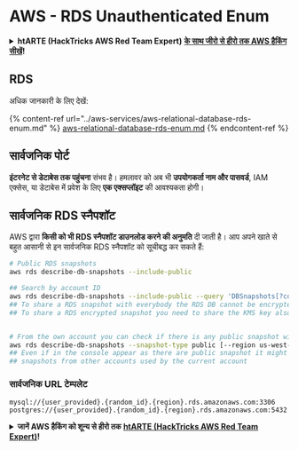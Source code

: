 # AWS - RDS Unauthenticated Enum

<details>

<summary><strong>htARTE (HackTricks AWS Red Team Expert)</strong> <a href="https://training.hacktricks.xyz/courses/arte"><strong>के साथ जीरो से हीरो तक AWS हैकिंग सीखें</strong></a><strong>!</strong></summary>

HackTricks का समर्थन करने के अन्य तरीके:

* अगर आप अपनी **कंपनी का विज्ञापन HackTricks में देखना चाहते हैं** या **HackTricks को PDF में डाउनलोड करना चाहते हैं** तो [**सब्सक्रिप्शन प्लान्स देखें**](https://github.com/sponsors/carlospolop)!
* [**आधिकारिक PEASS & HackTricks स्वैग**](https://peass.creator-spring.com) प्राप्त करें
* हमारे विशेष [**NFTs**](https://opensea.io/collection/the-peass-family) संग्रह [**The PEASS Family**](https://opensea.io/collection/the-peass-family) खोजें
* **शामिल हों** 💬 [**डिस्कॉर्ड समूह**](https://discord.gg/hRep4RUj7f) या [**टेलीग्राम समूह**](https://t.me/peass) या हमें **ट्विटर** 🐦 [**@hacktricks\_live**](https://twitter.com/hacktricks\_live)\*\* पर **फॉलो** करें।
* **हैकिंग ट्रिक्स साझा करें** हैकट्रिक्स और हैकट्रिक्स क्लाउड github रेपो में PR जमा करके।

</details>

## RDS

अधिक जानकारी के लिए देखें:

{% content-ref url="../aws-services/aws-relational-database-rds-enum.md" %}
[aws-relational-database-rds-enum.md](../aws-services/aws-relational-database-rds-enum.md)
{% endcontent-ref %}

## सार्वजनिक पोर्ट

**इंटरनेट से डेटाबेस तक पहुंचना** संभव है। हमलावर को अब भी **उपयोगकर्ता नाम और पासवर्ड**, IAM एक्सेस, या डेटाबेस में प्रवेश के लिए **एक एक्सप्लॉइट** की आवश्यकता होगी।

## सार्वजनिक RDS स्नैपशॉट

AWS द्वारा **किसी को भी RDS स्नैपशॉट डाउनलोड करने की अनुमति** दी जाती है। आप अपने खाते से बहुत आसानी से इन सार्वजनिक RDS स्नैपशॉट को सूचीबद्ध कर सकते हैं:

```bash
# Public RDS snapshots
aws rds describe-db-snapshots --include-public

## Search by account ID
aws rds describe-db-snapshots --include-public --query 'DBSnapshots[?contains(DBSnapshotIdentifier, `284546856933:`) == `true`]'
## To share a RDS snapshot with everybody the RDS DB cannot be encrypted (so the snapshot won't be encryted)
## To share a RDS encrypted snapshot you need to share the KMS key also with the account


# From the own account you can check if there is any public snapshot with:
aws rds describe-db-snapshots --snapshot-type public [--region us-west-2]
## Even if in the console appear as there are public snapshot it might be public
## snapshots from other accounts used by the current account
```

### सार्वजनिक URL टेम्पलेट

```
mysql://{user_provided}.{random_id}.{region}.rds.amazonaws.com:3306
postgres://{user_provided}.{random_id}.{region}.rds.amazonaws.com:5432
```

<details>

<summary><strong>जानें AWS हैकिंग को शून्य से हीरो तक</strong> <a href="https://training.hacktricks.xyz/courses/arte"><strong>htARTE (HackTricks AWS Red Team Expert)</strong></a><strong>!</strong></summary>

दूसरे तरीके HackTricks का समर्थन करने के लिए:

* अगर आप अपनी **कंपनी का विज्ञापन HackTricks में देखना चाहते हैं** या **HackTricks को PDF में डाउनलोड करना चाहते हैं** तो [**सब्सक्रिप्शन प्लान**](https://github.com/sponsors/carlospolop) देखें!
* [**आधिकारिक PEASS & HackTricks स्वैग**](https://peass.creator-spring.com) प्राप्त करें
* हमारे विशेष [**NFTs**](https://opensea.io/collection/the-peass-family) कलेक्शन, [**The PEASS Family**](https://opensea.io/collection/the-peass-family) खोजें
* **शामिल हों** 💬 [**Discord समूह**](https://discord.gg/hRep4RUj7f) या [**टेलीग्राम समूह**](https://t.me/peass) या हमें **ट्विटर** 🐦 [**@hacktricks\_live**](https://twitter.com/hacktricks\_live)\*\* पर फॉलो\*\* करें।
* **अपने हैकिंग ट्रिक्स साझा करें, PRs सबमिट करके** [**HackTricks**](https://github.com/carlospolop/hacktricks) और [**HackTricks Cloud**](https://github.com/carlospolop/hacktricks-cloud) github repos में।

</details>

